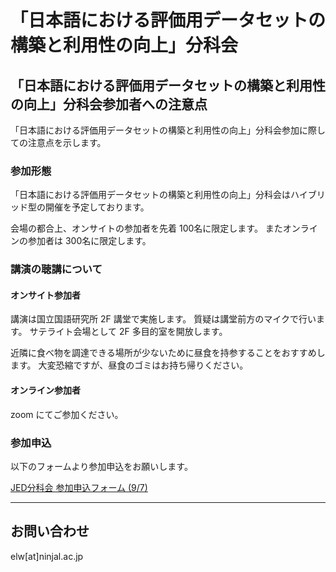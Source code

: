 # 「日本語における評価用データセットの構築と利用性の向上」分科会

## 「日本語における評価用データセットの構築と利用性の向上」分科会参加者への注意点

「日本語における評価用データセットの構築と利用性の向上」分科会参加に際しての注意点を示します。

### 参加形態

「日本語における評価用データセットの構築と利用性の向上」分科会はハイブリッド型の開催を予定しております。

会場の都合上、オンサイトの参加者を先着 100名に限定します。
またオンラインの参加者は 300名に限定します。

### 講演の聴講について

#### オンサイト参加者

講演は国立国語研究所 2F 講堂で実施します。
質疑は講堂前方のマイクで行います。
サテライト会場として 2F 多目的室を開放します。

近隣に食べ物を調達できる場所が少ないために昼食を持参することをおすすめします。
大変恐縮ですが、昼食のゴミはお持ち帰りください。

#### オンライン参加者

zoom にてご参加ください。

### 参加申込

以下のフォームより参加申込をお願いします。

[JED分科会 参加申込フォーム (9/7)]()

---

## お問い合わせ

elw[at]ninjal.ac.jp

